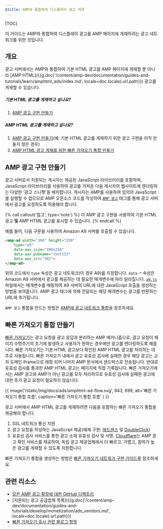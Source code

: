 ```yaml
---
$title: AMP와 통합하여 디스플레이 광고 게재
---
```


[TOC]

이 가이드는 AMP와 통합하여 디스플레이 광고를 AMP 페이지에 게재하려는 광고 네트워크를 위한 것입니다.

## 개요

광고 서버에서는 AMP와 통합하여 기본 HTML 광고를 AMP 페이지에 게재할 뿐 아니라 [AMP HTML]({{g.doc('/content/amp-dev/documentation/guides-and-tutorials/learn/amphtml_ads/index.md', locale=doc.locale).url.path}}) 광고를 게재할 수 있습니다.

##### 기본 HTML 광고를 게재하고 싶나요?

1.  [AMP 광고 구현 만들기](#creating-an-amp-ad-implementation)

##### AMP HTML 광고를 게재하고 싶나요?

1. [AMP 광고 구현 만들기](#creating-an-amp-ad-implementation)(예: 기본 HTML 광고를 게재하기 위한 광고 구현을 아직 만들지 않은 경우)
2. [AMP HTML 광고 게재를 위한 빠른 가져오기 통합 만들기](#creating-a-fast-fetch-integration)


## AMP 광고 구현 만들기

광고 서버로서 지원되는 게시자는 제공된 JavaScript 라이브러리를 포함하며, JavaScript 라이브러리를 사용하여 광고를 가져온 다음 게시자의 웹사이트에 렌더링하는 다양한 '광고 스니펫'을 배치합니다. 게시자는 AMP를 사용하여 임의의 JavaScript를 실행할 수 없으므로 AMP 오픈소스 코드를 작성하여 [`AMP 광고`](/ko/docs/reference/components/amp-ad.html) 태그를 통해 광고 서버에서 광고를 요청하도록 허용해야 합니다.

{% call callout('참고', type='note') %}
이 AMP 광고 구현을 사용하여 기본 HTML 광고 **및** AMP HTML 광고를 표시할 수 있습니다.
{% endcall %}


예를 들어, 다음 구문을 사용하여 Amazon A9 서버를 호출할 수 있습니다.

```html
<amp-ad width="300" height="250"
    type="a9"
    data-aax_size="300x250"
    data-aax_pubname="test123"
    data-aax_src="302">
</amp-ad>
```

위의 코드에서 `type` 속성은 광고 네트워크(이 경우 A9)를 지정합니다. `data-*` 속성은 Amazon A9 서버에서 광고를 제공하는 데 필요한 매개변수에 따라 달라집니다. [`a9.js`](https://github.com/ampproject/amphtml/blob/master/ads/a9.js) 파일에서는 매개변수를 매핑하여 A9 서버의 URL에 대한 JavaScript 호출을 생성하는 방법을 보여줍니다. AMP 광고 태그에 의해 전달되는 해당 매개변수는 광고를 반환하는 URL에 추가됩니다.

`AMP 광고` 통합을 만드는 방법은 [AMP에 광고 네트워크 통합](https://github.com/ampproject/amphtml/blob/master/ads/README.md)을 참조하세요.

## 빠른 가져오기 통합 만들기

[빠른 가져오기](/latest/blog/even-faster-loading-ads-in-amp/)는 광고 요청을 광고 응답과 분리하는 AMP 메커니즘으로, 광고 요청이 페이지 수명주기의 초기에 발생하고 사용자가 원하는 경우에만 광고를 렌더링하도록 해줍니다. 빠른 가져오기는 기본 HTML 광고보다 확인된 AMP HTML 광고를 처리하는 데 주로 사용됩니다. 빠른 가져오기 내에서 광고 유효성 검사에 실패한 경우 해당 광고는 교차 도메인 iframe으로 래핑 되어 나머지 AMP 문서에서 샌드박스로 전송됩니다. 반대로 유효성 검사를 통과한 AMP HTML 광고는 페이지에 직접 기록됩니다. 빠른 가져오기에서는 AMP 광고와 AMP가 아닌 광고를 모두 처리하므로 유효성 검사에 실패한 광고에 대한 추가 광고 요청이 필요하지 않습니다. 

{{ image('/static/img/docs/ads/amphtml-ad-flow.svg', 843, 699, alt='빠른 가져오기 통합 흐름', caption='빠른 가져오기 통합 흐름' ) }}

광고 서버에서 AMP HTML 광고를 게재하려면 다음을 포함하는 빠른 가져오기 통합을 제공해야 합니다.

1.  SSL 네트워크 통신 지원
1.  광고 요청을 작성하는 JavaScript 제공(예제 구현: [애드센스](https://github.com/ampproject/amphtml/tree/master/extensions/amp-ad-network-adsense-impl) 및 [DoubleClick](https://github.com/ampproject/amphtml/tree/master/extensions/amp-ad-network-doubleclick-impl))
1.  유효성 검사 서비스를 통한 광고 소재 유효성 검사 및 서명. [Cloudflare](https://blog.cloudflare.com/firebolt/)는 AMP 광고 확인 서비스를 제공하여, 독립 광고 제공업체에서 더 빠르고, 가볍고, 참여가 높은 광고를 게재할 수 있도록 지원합니다.

빠른 가져오기 통합을 생성하는 방법은 [빠른 가져오기 네트워크 구현 가이드](https://github.com/ampproject/amphtml/blob/master/ads/google/a4a/docs/Network-Impl-Guide.md)를 참조하세요. 


## 관련 리소스

*   [모든 AMP 광고 확장에 대한 GitHub 디렉토리](https://github.com/ampproject/amphtml/tree/master/ads)
*   [지원되는 광고 공급업체 목록]({{g.doc('/content/amp-dev/documentation/guides-and-tutorials/develop/monetization/ads_vendors.md', locale=doc.locale).url.path}})
*   [빠른 가져오기 출시 관련 블로그 항목](/latest/blog/even-faster-loading-ads-in-amp/)
 
